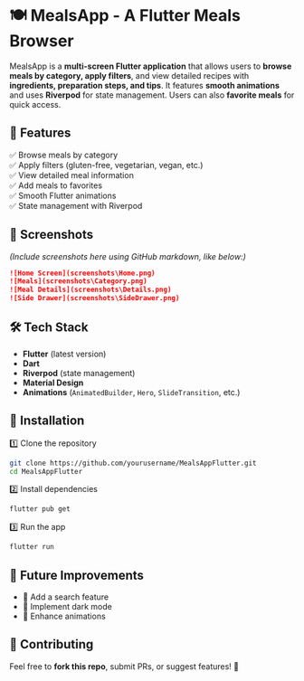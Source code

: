 # 🍽️ MealsApp - A Flutter Meals Browser  

MealsApp is a **multi-screen Flutter application** that allows users to **browse meals by category, apply filters**, and view detailed recipes with **ingredients, preparation steps, and tips**. It features **smooth animations** and uses **Riverpod** for state management. Users can also **favorite meals** for quick access.  

## 🚀 Features  
✅ Browse meals by category  
✅ Apply filters (gluten-free, vegetarian, vegan, etc.)  
✅ View detailed meal information  
✅ Add meals to favorites  
✅ Smooth Flutter animations  
✅ State management with Riverpod  

## 📸 Screenshots  
*(Include screenshots here using GitHub markdown, like below:)*  
```md
![Home Screen](screenshots\Home.png)
![Meals](screenshots\Category.png)
![Meal Details](screenshots\Details.png)
![Side Drawer](screenshots\SideDrawer.png)


```

## 🛠 Tech Stack  
- **Flutter** (latest version)  
- **Dart**  
- **Riverpod** (state management)  
- **Material Design**  
- **Animations** (`AnimatedBuilder`, `Hero`, `SlideTransition`, etc.)  

## 🔧 Installation  
1️⃣ Clone the repository  
```sh
git clone https://github.com/yourusername/MealsAppFlutter.git
cd MealsAppFlutter
```
2️⃣ Install dependencies  
```sh
flutter pub get
```
3️⃣ Run the app  
```sh
flutter run
```

## 🔮 Future Improvements  
- 🔹 Add a search feature  
- 🔹 Implement dark mode  
- 🔹 Enhance animations  

## 🤝 Contributing  
Feel free to **fork this repo**, submit PRs, or suggest features! 🚀
